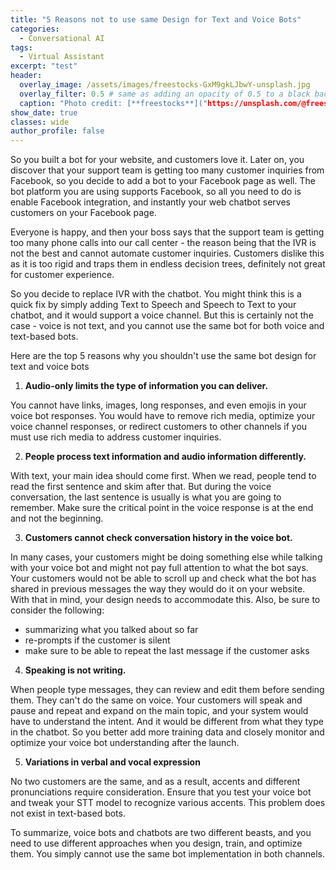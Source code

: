```yaml
---
title: "5 Reasons not to use same Design for Text and Voice Bots"
categories:
  - Conversational AI
tags:
  - Virtual Assistant
excerpt: "test"
header:
  overlay_image: /assets/images/freestocks-GxM9gkLJbwY-unsplash.jpg
  overlay_filter: 0.5 # same as adding an opacity of 0.5 to a black background
  caption: "Photo credit: [**freestocks**]("https://unsplash.com/@freestocks?utm_source=unsplash&utm_medium=referral&utm_content=creditCopyText") on [Unsplash]("https://unsplash.com/s/photos/phone-conversation?utm_source=unsplash&utm_medium=referral&utm_content=creditCopyTex")"
show_date: true 
classes: wide
author_profile: false
---
```


So you built a bot for your website, and customers love it. Later on, you discover that your support team is getting too many customer inquiries from Facebook, so you decide to add a bot to your Facebook page as well. The bot platform you are using supports Facebook, so all you need to do is enable Facebook integration, and instantly your web chatbot serves customers on your Facebook page. 

Everyone is happy, and then your boss says that the support team is getting too many phone calls into our call center - the reason being that the IVR is not the best and cannot automate customer inquiries. Customers dislike this as it is too rigid and traps them in endless decision trees, definitely not great for customer experience.

So you decide to replace IVR with the chatbot. You might think this is a quick fix by simply adding Text to Speech and Speech to Text to your chatbot, and it would support a voice channel. But this is certainly not the case - voice is not text, and you cannot use the same bot for both voice and text-based bots.

Here are the top 5 reasons why you shouldn't use the same bot design for text and voice bots


1.  **Audio-only limits the type of information you can deliver.**  

You cannot have links, images, long responses, and even emojis in your voice bot responses. You would have to remove rich media, optimize your voice channel responses, or redirect customers to other channels if you must use rich media to address customer inquiries.

2. **People process text information and audio information differently.** 


With text, your main idea should come first. When we read, people tend to read the first sentence and skim after that. But during the voice conversation, the last sentence is usually is what you are going to remember. Make sure the critical point in the voice response is at the end and not the beginning.

3. **Customers cannot check conversation history in the voice bot.** 

In many cases, your customers might be doing something else while talking with your voice bot and might not pay full attention to what the bot says. Your customers would not be able to scroll up and check what the bot has shared in previous messages the way they would do it on your website. With that in mind, your design needs to accommodate this. Also, be sure to consider the following:

- summarizing what you talked about so far
- re-prompts if the customer is silent
- make sure to be able to repeat the last message if the customer asks

4. **Speaking is not writing.** 


When people type messages, they can review and edit them before sending them. They can't do the same on voice. Your customers will speak and pause and repeat and expand on the main topic, and your system would have to understand the intent. And it would be different from what they type in the chatbot. So you better add more training data and closely monitor and optimize your voice bot understanding after the launch. 

5. **Variations in verbal and vocal expression**

No two customers are the same, and as a result, accents and different pronunciations require consideration. Ensure that you test your voice bot and tweak your STT model to recognize various accents. This problem does not exist in text-based bots.

   



To summarize, voice bots and chatbots are two different beasts, and you need to use different approaches when you design, train, and optimize them. You simply cannot use the same bot implementation in both channels. 
